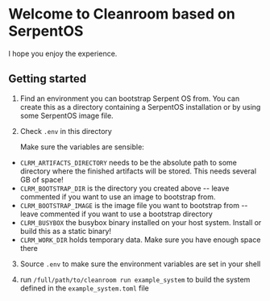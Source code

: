 # Welcome to Cleanroom based on SerpentOS

I hope you enjoy the experience.

## Getting started

1. Find an environment you can bootstrap Serpent OS from. You can create this
   as a directory containing a SerpentOS installation or by using some
   SerpentOS image file.

2. Check `.env` in this directory

   Make sure the variables are sensible:

- `CLRM_ARTIFACTS_DIRECTORY` needs to be the absolute path to some directory
  where the finished artifacts will be stored. This needs several GB of
  space!
- `CLRM_BOOTSTRAP_DIR` is the directory you created above -- leave commented
  if you want to use an image to bootstrap from.
- `CLRM_BOOTSTRAP_IMAGE` is the image file you want to bootstrap from --
  leave commented if you want to use a bootstrap directory
- `CLRM_BUSYBOX` the busybox binary installed on your host system. Install
  or build this as a static binary!
- `CLRM_WORK_DIR` holds temporary data. Make sure you have enough space there

3. Source `.env` to make sure the environment variables are set in your shell

4. run `/full/path/to/cleanroom run example_system` to build the system defined
   in the `example_system.toml` file
